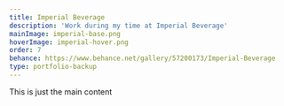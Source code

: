 ```yaml
---
title: Imperial Beverage
description: 'Work during my time at Imperial Beverage'
mainImage: imperial-base.png
hoverImage: imperial-hover.png
order: 7
behance: https://www.behance.net/gallery/57200173/Imperial-Beverage
type: portfolio-backup
---
```


This is just the main content
